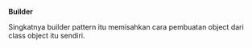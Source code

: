 **Builder**

Singkatnya builder pattern itu memisahkan cara pembuatan object dari class object itu sendiri.

